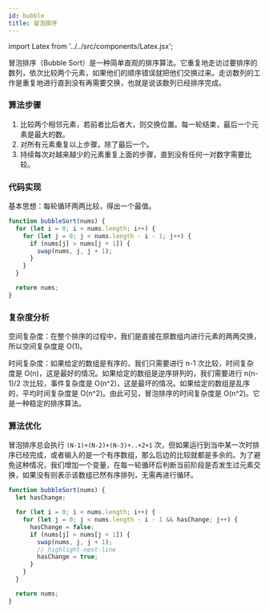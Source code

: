 ```yaml
---
id: bubble
title: 冒泡排序
---
```


import Latex from '../../src/components/Latex.jsx';

冒泡排序（Bubble Sort）是一种简单直观的排序算法。它重复地走访过要排序的数列，依次比较两个元素，如果他们的顺序错误就把他们交换过来。走访数列的工作是重复地进行直到没有再需要交换，也就是说该数列已经排序完成。

### 算法步骤

1. 比较两个相邻元素，若前者比后者大，则交换位置。每一轮结束，最后一个元素是最大的数。
2. 对所有元素重复以上步骤，除了最后一个。
3. 持续每次对越来越少的元素重复上面的步骤，直到没有任何一对数字需要比较。

### 代码实现

基本思想：每轮循环两两比较，得出一个最值。

```js
function bubbleSort(nums) {
  for (let i = 0; i < nums.length; i++) {
    for (let j = 0; j < nums.length - i - 1; j++) {
      if (nums[j] > nums[j + 1]) {
        swap(nums, j, j + 1);
      }
    }
  }

  return nums;
}
```

### 复杂度分析

空间复杂度：在整个排序的过程中，我们是直接在原数组内进行元素的两两交换，所以空间复杂度是 O(1)。

时间复杂度：如果给定的数组是有序的，我们只需要进行 n-1 次比较，时间复杂度是 O(n)，这是最好的情况。如果给定的数组是逆序排列的，我们需要进行 n(n-1)/2 次比较，事件复杂度是 O(n^2)，这是最坏的情况。如果给定的数组是乱序的，平均时间复杂度是 O(n^2)。由此可见，冒泡排序的时间复杂度是 O(n^2)。它是一种稳定的排序算法。

### 算法优化

冒泡排序总会执行 `(N-1)+(N-2)+(N-3)+..+2+1` 次，但如果运行到当中某一次时排序已经完成，或者输入的是一个有序数组，那么后边的比较就都是多余的。为了避免这种情况，我们增加一个变量，在每一轮循环后判断当前阶段是否发生过元素交换，如果没有则表示该数组已然有序排列，无需再进行循环。

```js
function bubbleSort(nums) {
  let hasChange;

  for (let i = 0; i < nums.length; i++) {
    for (let j = 0; j < nums.length - i - 1 && hasChange; j++) {
      hasChange = false;
      if (nums[j] > nums[j + 1]) {
        swap(nums, j, j + 1);
        // highlight-next-line
        hasChange = true;
      }
    }
  }

  return nums;
}
```
